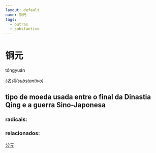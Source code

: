 ```yaml
--- 
layout: default
name: 铜元 
tags: 
  - outras
  - substantivo
--- 
```

# 铜元 
tóngyuán  
 
*(名词/substantivo)*  
## tipo de moeda usada entre o final da Dinastia Qing e a guerra Sino-Japonesa 
### radicais: 
### relacionados: 
[公元](/zhengshidu/hsk4/公元)  
